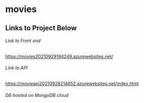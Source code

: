 # movies

## Links to Project Below


###### Link to Front end
https://movies20210929194249.azurewebsites.net/

###### Link to API
https://movieapi20210928214652.azurewebsites.net/index.html

###### DB hosted on MongoDB cloud
